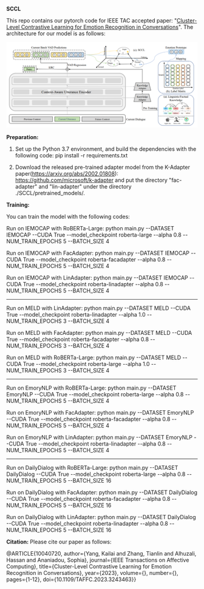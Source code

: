 **SCCL**

This repo contains our pytorch code for IEEE TAC accepted paper: "[Cluster-Level Contrastive Learning for Emotion Recognition in Conversations](http://arxiv.org/abs/2302.03508)". The architecture for our model is as follows:

![Image text](https://github.com/SteveKGYang/SCCL/blob/main/fig/SCCL.png)


**Preparation:**
1. Set up the Python 3.7 environment, and build the dependencies with the following code:
pip install -r requirements.txt

2. Download the released pre-trained adapter model from the K-Adapter paper(https://arxiv.org/abs/2002.01808):
https://github.com/microsoft/k-adapter
and put the directory "fac-adapter" and "lin-adapter" under the directory ./SCCL/pretrained_models/.


**Training:**

You can train the model with the following codes:

Run on IEMOCAP with RoBERTa-Large:
python main.py --DATASET IEMOCAP --CUDA True --model_checkpoint roberta-large --alpha 0.8 --NUM_TRAIN_EPOCHS 5 --BATCH_SIZE 4

Run on IEMOCAP with FacAdapter:
python main.py --DATASET IEMOCAP --CUDA True --model_checkpoint roberta-facadapter --alpha 0.8 --NUM_TRAIN_EPOCHS 5 --BATCH_SIZE 4

Run on IEMOCAP with LinAdapter:
python main.py --DATASET IEMOCAP --CUDA True --model_checkpoint roberta-linadapter --alpha 0.8 --NUM_TRAIN_EPOCHS 5 --BATCH_SIZE 4

-------------------------------------------------------------------------------------------

Run on MELD with LinAdapter:
python main.py --DATASET MELD --CUDA True --model_checkpoint roberta-linadapter --alpha 1.0 --NUM_TRAIN_EPOCHS 3 --BATCH_SIZE 4

Run on MELD with FacAdapter:
python main.py --DATASET MELD --CUDA True --model_checkpoint roberta-facadapter --alpha 0.8 --NUM_TRAIN_EPOCHS 3 --BATCH_SIZE 4

Run on MELD with RoBERTa-Large:
python main.py --DATASET MELD --CUDA True --model_checkpoint roberta-large --alpha 1.0 --NUM_TRAIN_EPOCHS 3 --BATCH_SIZE 4

-------------------------------------------------------------------------------------------

Run on EmoryNLP with RoBERTa-Large:
python main.py --DATASET EmoryNLP --CUDA True --model_checkpoint roberta-large --alpha 0.8 --NUM_TRAIN_EPOCHS 5 --BATCH_SIZE 4

Run on EmoryNLP with FacAdapter:
python main.py --DATASET EmoryNLP --CUDA True --model_checkpoint roberta-facadapter --alpha 0.8 --NUM_TRAIN_EPOCHS 5 --BATCH_SIZE 4

Run on EmoryNLP with LinAdapter:
python main.py --DATASET EmoryNLP --CUDA True --model_checkpoint roberta-linadapter --alpha 0.8 --NUM_TRAIN_EPOCHS 5 --BATCH_SIZE 4

-------------------------------------------------------------------------------------------

Run on DailyDialog with RoBERTa-Large:
python main.py --DATASET DailyDialog --CUDA True --model_checkpoint roberta-large --alpha 0.8 --NUM_TRAIN_EPOCHS 5 --BATCH_SIZE 16

Run on DailyDialog with FacAdapter:
python main.py --DATASET DailyDialog --CUDA True --model_checkpoint roberta-facadapter --alpha 0.8 --NUM_TRAIN_EPOCHS 5 --BATCH_SIZE 16

Run on DailyDialog with LinAdapter:
python main.py --DATASET DailyDialog --CUDA True --model_checkpoint roberta-linadapter --alpha 0.8 --NUM_TRAIN_EPOCHS 5 --BATCH_SIZE 16


**Citation:**
Please cite our paper as follows:

@ARTICLE{10040720,
  author={Yang, Kailai and Zhang, Tianlin and Alhuzali, Hassan and Ananiadou, Sophia},
  journal={IEEE Transactions on Affective Computing}, 
  title={Cluster-Level Contrastive Learning for Emotion Recognition in Conversations}, 
  year={2023},
  volume={},
  number={},
  pages={1-12},
  doi={10.1109/TAFFC.2023.3243463}}
